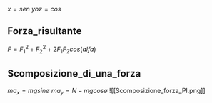 $x = sen$
$y o z = cos$
## Forza_risultante
$F = {F^2_1 + F^2_2+2F_1F_2cos(alfa)}$
## Scomposizione_di_una_forza
$ma_x=mgsinø$
$ma_y = N - mgcosø$
![[Scomposizione_forza_PI.png]]